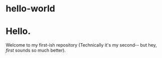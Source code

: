 # hello-world
<h1>Hello.</h1>
<p>Welcome to my first-ish repository (Technically it's my second-- but hey, <i>first</i> sounds so much better). </p>
